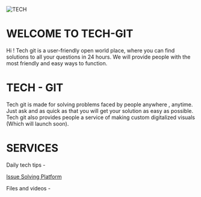 ![TECH](https://user-images.githubusercontent.com/73353246/144550346-3a524fe9-8961-429a-83cf-33b242e7220f.gif)


# WELCOME TO TECH-GIT
Hi ! Tech git is a user-friendly open world place, where you can find solutions to all your questions in 24 hours. We will provide people with the most friendly
and easy ways to function.

# TECH - GIT
Tech git is made for solving problems faced by people anywhere , anytime. Just ask and as quick as that you will get your solution as easy as possible. Tech git also provides
people a service of making custom digitalized visuals (Which will launch soon).

# SERVICES
Daily tech tips - 

[Issue Solving Platform](https://github.com/NakshatraNigam/Daily-tech-tips/issues)

Files and videos - 
